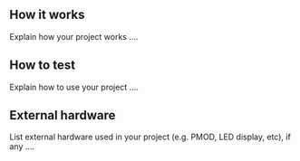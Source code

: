 <!---

This file is used to generate your project datasheet. Please fill in the information below and delete any unused
sections.

You can also include images in this folder and reference them in the markdown. Each image must be less than
512 kb in size, and the combined size of all images must be less than 1 MB.
-->

## How it works

Explain how your project works
....
## How to test

Explain how to use your project
....
## External hardware

List external hardware used in your project (e.g. PMOD, LED display, etc), if any
....
